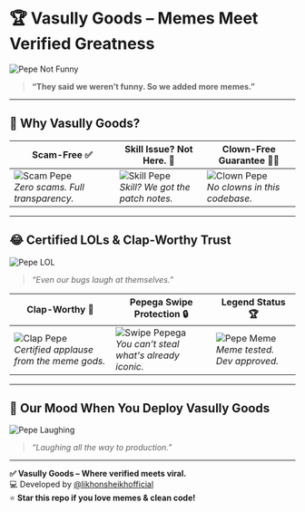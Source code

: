 # 🏆 **Vasully Goods – Memes Meet Verified Greatness**  

![Pepe Not Funny](https://media.tenor.com/MP_xo7qo7w8AAAAj/pepe-not-funny.gif)  
> **“They said we weren’t funny. So we added more memes.”**

---

## 🚀 **Why Vasully Goods?**  

| **Scam-Free ✅** | **Skill Issue? Not Here. 🎯** | **Clown-Free Guarantee 🤡🚫** |
|-----------------|--------------------------------|-------------------------------|
| ![Scam Pepe](https://media.tenor.com/LTsgd4Uc5jsAAAAi/pepe-frog-scam.gif) <br> *Zero scams. Full transparency.* | ![Skill Pepe](https://media1.tenor.com/m/fkiPeSRzYOQAAAAC/pepe-skill-issue.gif) <br> *Skill? We got the patch notes.* | ![Clown Pepe](https://media1.tenor.com/m/ufIeQ-LoeaEAAAAC/pepe-clown.gif) <br> *No clowns in this codebase.* |

---

## 😂 **Certified LOLs & Clap-Worthy Trust**  

![Pepe LOL](https://media1.tenor.com/m/eatBUGBrMGgAAAAd/pepe-lol.gif)  
> *“Even our bugs laugh at themselves.”*

| **Clap-Worthy 👏** | **Pepega Swipe Protection 🔒** | **Legend Status 🏆** |
|---------------------|--------------------------------|-----------------------|
| ![Clap Pepe](https://media.tenor.com/iurxsVItVoIAAAAi/pepeclap-pepe.gif) <br> *Certified applause from the meme gods.* | ![Swipe Pepega](https://media1.tenor.com/m/FkDqTDvPDP8AAAAC/pepega-swipe-pepega.gif) <br> *You can’t steal what's already iconic.* | ![Pepe Meme](https://media.tenor.com/C2cyTjd79B4AAAAi/pepe-meme.gif) <br> *Meme tested. Dev approved.* |

---

## 🎉 **Our Mood When You Deploy Vasully Goods**  

![Pepe Laughing](https://media.tenor.com/femg9l8qUMUAAAAi/pepelaughing-pepelaugh.gif)  
> *“Laughing all the way to production.”*

---

**✅ Vasully Goods – Where verified meets viral.**  
💻 Developed by [@likhonsheikhofficial](https://github.com/likhonsheikhofficial)  
⭐ **Star this repo if you love memes & clean code!**

